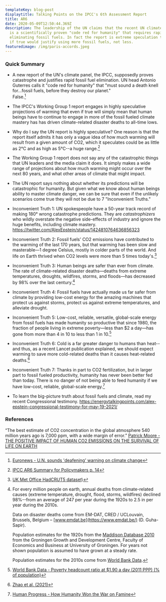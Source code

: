 ```yaml
---
templateKey: blog-post
displaytitle: Talking Points on the IPCC's 6th Assessment Report
title: AR6
date: 2020-05-09T12:50:44.369Z
description: The leadership of the UN claims that the recent UN climate report
  is a scientifically proven "code red for humanity" that requires rapidly
  eliminating fossil fuels. In fact the report is extreme speculation that even
  if true would justify using more fossil fuels, not less.
featuredimage: /img/paris-accords.jpeg
---
```

### Quick Summary

- A new report of the UN's climate panel, the IPCC, supposedly proves catastrophe and justifies rapid fossil fuel elimination. UN head Antonio Guterres calls it "code red for humanity" that "must sound a death knell for...fossil fuels, before they destroy our planet."\
False.[^1]

- The IPCC's Working Group 1 report engages in highly speculative projections of warming that even if true will simply mean that human beings have to continue to engage in more of the fossil fueled climate mastery has has driven climate-related disaster deaths to all-time lows.

- Why do I say the UN report is highly speculative? One reason is that the report itself admits it has only a vague idea of how much warming will result from a given amount of CO2, which it speculates could be as little as 2°C and as high as 5°C--a huge range.[^2]

- The Working Group 1 report does not say any of the catastrophic things that UN leaders and the media claim it does. It simply makes a wide range of projections about how much warming might occur over the next 80 years, and what other areas of climate that might impact.

- The UN report says nothing about whether its predictions will be catastrophic for humanity. But given what we know about human beings ability to master climate danger, we can be sure that even if the unlikely scenarios come true they will not be due to 7 "Inconvenient Truths."

- Inconvenient Truth 1: UN spokespeople have a 50-year track record of making 180° wrong catastrophe predictions. They are *catastrophizers* who wildly overstate the negative side-effects of industry and ignore the huge benefits, including climate mastery.
https://twitter.com/AlexEpstein/status/1424810764636856323

- Inconvenient Truth 2: Fossil fuels' CO2 emissions have contributed to the warming of the last 170 years, but that warming has been slow and masterable—1 degree Celsius, mostly in colder parts of the world. And life on Earth thrived when CO2 levels were more than 5 times today's.[^3]

- Inconvenient Truth 3: Human beings are safer than ever from climate. The rate of climate-related disaster deaths—deaths from extreme temperatures, droughts, wildfires, storms, and floods—has decreased by 98% over the last century.[^4]

- Inconvenient Truth 4: Fossil fuels have actually made us far safer from climate by providing low-cost energy for the amazing machines that protect us against storms, protect us against extreme temperatures, and alleviate drought.

- Inconvenient Truth 5: Low-cost, reliable, versatile, global-scale energy from fossil fuels has made humanity so productive that since 1980, the fraction of people living in extreme poverty—less than $2 a day—has gone from more than 4 in 10 to less than 1 in 10.[^5]

- Inconvenient Truth 6: Cold is a far greater danger to humans than heat--and thus, as a recent Lancet publication explained, we should expect warming to save more cold-related deaths than it causes heat-related deaths.[^6]

- Inconvenient Truth 7: Thanks in part to CO2 fertilization, but in larger part to fossil fueled productivity, humanity has never been better fed than today. There is no danger of not being able to feed humanity if we have low-cost, reliable, global-scale energy.[^7]

- To learn the big-picture truth about fossil fuels and climate, read my recent Congressional testimony.
https://energytalkingpoints.com/alex-epstein-congressional-testimony-for-may-19-2021/

### References

[^1]: [Euronews - U.N. sounds 'deafening' warning on climate change](https://www.euronews.com/2021/08/09/us-climate-change-ipcc-report)

[^2]: [IPCC AR6 Summary for Policymakers p. 14](https://www.ipcc.ch/report/ar6/wg1/) 

[^3]:
    [UK Met Office HadCRUT5 dataset](https://www.metoffice.gov.uk/hadobs/hadcrut5/)\

“The best estimate of CO2 concentration in the global atmosphere 540 million years ago is 7,000 ppm, with a wide margin of error.”
[Patrick Moore - THE POSITIVE IMPACT OF HUMAN CO2 EMISSIONS ON THE SURVIVAL OF LIFE ON EARTH](https://fcpp.org/wp-content/uploads/2016/06/Moore-Positive-Impact-of-Human-CO2-Emissions.pdf)

[^4]:
    For every million people on earth, annual deaths from climate-related causes (extreme temperature, drought, flood, storms, wildfires) declined 98%--from an average of 247 per year during the 1920s to 2.5 in per year during the 2010s.

    Data on disaster deaths come from EM-DAT, CRED / UCLouvain, Brussels, Belgium – [www.emdat.be](https://www.emdat.be/) (D. Guha-Sapir).

    Population estimates for the 1920s from the [Maddison Database 2010](https://www.rug.nl/ggdc/historicaldevelopment/maddison/releases/maddison-database-2010) from the Groningen Growth and Development Centre, Faculty of Economics and Business at University of Groningen. For years not shown population is assumed to have grown at a steady rate.

    Population estimates for the 2010s come from [World Bank Data](https://data.worldbank.org/indicator/SP.POP.TOTL).

[^5]: [World Bank Data - Poverty headcount ratio at $1.90 a day (2011 PPP) (% of population)](https://data.worldbank.org/indicator/SI.POV.DDAY)

[^6]: [Zhao et al. (2021)](https://doi.org/10.1016/S2542-5196(21)00081-4)

[^7]: [Human Progress - How Humanity Won the War on Famine](https://www.humanprogress.org/how-humanity-won-the-war-on-famine/)